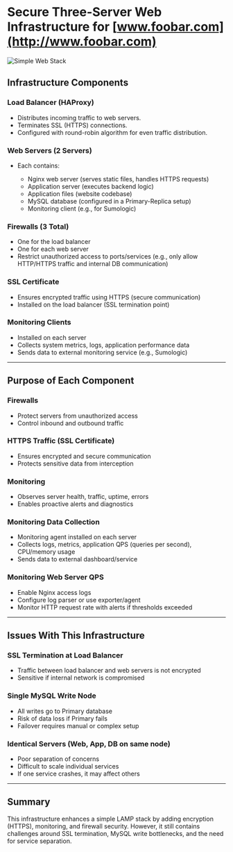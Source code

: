 # Secure Three-Server Web Infrastructure for [www.foobar.com](http://www.foobar.com)
![Simple Web Stack](images/2-secured_and_monitored_web_infrastructure.jpeg)

## Infrastructure Components

### Load Balancer (HAProxy)

* Distributes incoming traffic to web servers.
* Terminates SSL (HTTPS) connections.
* Configured with round-robin algorithm for even traffic distribution.

### Web Servers (2 Servers)

* Each contains:

  * Nginx web server (serves static files, handles HTTPS requests)
  * Application server (executes backend logic)
  * Application files (website codebase)
  * MySQL database (configured in a Primary-Replica setup)
  * Monitoring client (e.g., for Sumologic)

### Firewalls (3 Total)

* One for the load balancer
* One for each web server
* Restrict unauthorized access to ports/services (e.g., only allow HTTP/HTTPS traffic and internal DB communication)

### SSL Certificate

* Ensures encrypted traffic using HTTPS (secure communication)
* Installed on the load balancer (SSL termination point)

### Monitoring Clients

* Installed on each server
* Collects system metrics, logs, application performance data
* Sends data to external monitoring service (e.g., Sumologic)

---

## Purpose of Each Component

### Firewalls

* Protect servers from unauthorized access
* Control inbound and outbound traffic

### HTTPS Traffic (SSL Certificate)

* Ensures encrypted and secure communication
* Protects sensitive data from interception

### Monitoring

* Observes server health, traffic, uptime, errors
* Enables proactive alerts and diagnostics

### Monitoring Data Collection

* Monitoring agent installed on each server
* Collects logs, metrics, application QPS (queries per second), CPU/memory usage
* Sends data to external dashboard/service

### Monitoring Web Server QPS

* Enable Nginx access logs
* Configure log parser or use exporter/agent
* Monitor HTTP request rate with alerts if thresholds exceeded

---

## Issues With This Infrastructure

### SSL Termination at Load Balancer

* Traffic between load balancer and web servers is not encrypted
* Sensitive if internal network is compromised

### Single MySQL Write Node

* All writes go to Primary database
* Risk of data loss if Primary fails
* Failover requires manual or complex setup

### Identical Servers (Web, App, DB on same node)

* Poor separation of concerns
* Difficult to scale individual services
* If one service crashes, it may affect others

---

## Summary

This infrastructure enhances a simple LAMP stack by adding encryption (HTTPS), monitoring, and firewall security. However, it still contains challenges around SSL termination, MySQL write bottlenecks, and the need for service separation.
